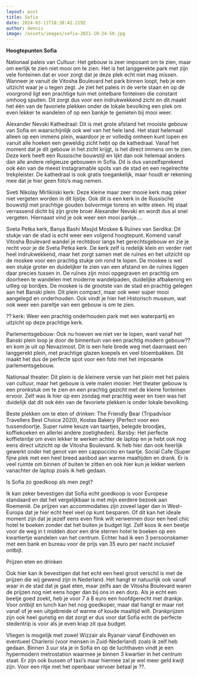 ```yaml
---
layout: post
title: Sofia
date: 2024-03-11T18:38:42.219Z
author: dennis
image: /assets/images/sofia-2021-10-24-50.jpg
---
```

**Hoogtepunten Sofia**



Nationaal paleis van Cultuur: Het gebouw is zeer imposant om te zien, maar om eerlijk te zien niet mooi om te zien. Het is het langgerekte park met zijn vele fonteinen dat er voor zorgt dat je deze plek echt niet mag missen. Wanneer je vanuit de Vitosha Boulevard het park binnen loopt, heb je een uitzicht waar je u tegen zegt. Je ziet het paleis in de verte staan en op de voorgrond ligt een prachtige tuin met ontelbare fonteinen die constant omhoog spuiten. Dit zorgt dus voor een indrukwekkend zicht en dit maakt het één van de favoriete plekken onder de lokale bevolking een plek om even lekker te wandelen of op een bankje te genieten bij mooi weer.

Alexander Nevski Kathedraal: Dit is met grote afstand het mooiste gebouw van Sofia en waarschijnlijk ook wel van het hele land. Het staat helemaal alleen op een immens plein, waardoor je er volledig omheen kunt lopen en vanuit alle hoeken een geweldig zicht hebt op de kathedraal. Vanaf het moment dat je dit gebouw in het zicht krijgt, is het direct immens om te zien. Deze kerk heeft een Russische bouwstijl en lijkt dan ook helemaal anders dan alle andere religieuze gebouwen in Sofia. Dit is dus vanzelfsprekend ook één van de meest Instagramable spots van de stad en een regelrechte trekpleister. De kathedraal is ook gratis toegankelijk, maar houdt er rekening mee dat je hier geen foto’s mag nemen. 

Sveti Nikolay Mirlikiiski kerk: Deze kleine maar zeer mooie kerk mag zeker niet vergeten worden in dit lijstje. Ook dit is een kerk in de Russische bouwstijl met prachtige gouden bolvormige torens en witte steen. Hij staat verrassend dicht bij zijn grote broer Alexander Nevski en wordt dus al snel vergeten. Hiernaast vind je ook weer een mooi parkje….

Sveta Petka kerk, Banya Bashi Masjid Moskee & Ruïnes van Serdika: Dit stukje van de stad is echt weer een volgend hoogtepunt. Komend vanaf Vitosha Boulevard wandel je rechtdoor langs het gerechtsgebouw en zie je recht voor je de Sveta Petka kerk. De kerk zelf is redelijk klein en verder niet heel indrukwekkend, maar het zorgt samen met de ruïnes en het uitzicht op de moskee voor een prachtig stukje om rond te lopen. De moskee is wel een stukje groter en duidelijker te zien van een afstand en de ruïnes liggen daar precies tussen in. De ruïnes zijn mooi opgegraven en prachtig om doorheen te wandelen met moderne wandelpaden, duidelijke afbakening en uitleg op bordjes. De moskee is de grootste van de stad en prachtig gelegen aan het Banski plein. Dit plein compact, maar ook weer super mooi aangelegd en onderhouden. Ook vindt je hier het Historisch museum, wat ook weer een pareltje van een gebouw is om te zien. 

?? kerk: Weer een prachtig onderhouden park met een waterpartij en uitzicht op deze prachtige kerk. 

Parlementsgebouw: Ook nu hoeven we niet ver te lopen, want vanaf het Banski plein loop je door de binnentuin van een prachtig modern gebouw?? en kom je uit op Nevazimost. Dit is een hele brede weg met daarnaast een langgerekt plein, met prachtige glazen koepels en veel bloembakken. Dit maakt het dus de perfecte spot voor een foto met het imposante parlementsgebouw. 

Nationaal theater: Dit plein is de kleinere versie van het plein met het paleis van cultuur, maar het gebouw is vele malen mooier. Het theater gebouw is een pronkstuk om te zien en een prachtig gezicht met de kleine fonteinen ervoor. Zelf was ik hier op een zondag met prachtig weer en toen was het duidelijk dat dit ook één van de favoriete plekken is onder lokale bevolking. 

Beste plekken om te eten of drinken: The Friendly Bear (Tripadvisor Travellers Best Choice 2020), Kostas Bakery (Perfect voor een tussendoortje. Super ruime keuze van taartjes, belegde broodjes, koffiekoeken en allerlei andere zoetigheden). Barsby: Het perfecte koffietentje om even lekker te werken achter de laptop en je hebt ook nog eens direct uitzicht op de Vitosha Boulevard. Ik heb hier dan ook heerlijk gewerkt onder het genot van een cappuccino en taartje. Social Cafe (Super fijne plek met een heel breed aanbod aan warme maaltijden en drank. Er is veel ruimte om binnen of buiten te zitten en ook hier kun je lekker werken vanachter de laptop zoals ik heb gedaan. 



Is Sofia zo goedkoop als men zegt?

Ik kan zeker bevestigen dat Sofia echt goedkoop is voor Europese standaard en dat het vergelijkbaar is met mijn eerdere bezoek aan Roemenië. De prijzen van accommodaties zijn zoveel lager dan in West-Europa dat je hier echt heel veel op kunt besparen. Of dit kan het ideale moment zijn dat je jezelf eens even flink wilt verwennen door een heel chic hotel te boeken zonder dat het buiten je budget ligt. Zelf koos ik een beetje voor de weg in t midden door een drie sterren hotel te boeken op een kwartiertje wandelen van het centrum. Echter had ik een 3 persoonskamer met een bank en bureau voor de prijs van 35 euro per nacht inclusief ontbijt. 

Prijzen eten en drinken

Ook hier kan ik bevestigen dat het echt een heel groot verschil is met de prijzen die wij gewend zijn in Nederland. Het hangt er natuurlijk ook vanaf waar in de stad dat je gaat eten, maar zelfs aan de Vitosha Boulevard waren de prijzen nog niet eens hoger dan bij ons in een dorp. Als je echt een beetje goed zoekt, heb je voor 7 á 8 euro een hoofdgerecht met drankje. Voor ontbijt en lunch kan het nog goedkoper, maar dat hangt er maar net vanaf of je een uitgebreide of warme of koude maaltijd wilt. Drankprijzen zijn ook heel gunstig en dat zorgt er dus voor dat Sofia echt de perfecte stedentrip is voor als je even krap zit qua budget. 

Vliegen is mogelijk met zowel Wizzair als Ryanair vanaf Eindhoven en eventueel Charleroi (voor mensen in Zuid-Nederland) zoals ik zelf heb gedaan. Binnen 3 uur sta je in Sofia en op de luchthaven vindt je een hypermodern metrostation waarmee je binnen 3 kwartier in het centrum staat. Er zijn ook bussen of taxi’s maar hiermee zal je wel meer geld kwijt zijn. Voor een ritje met het openbaar vervoer betaal je ??.
